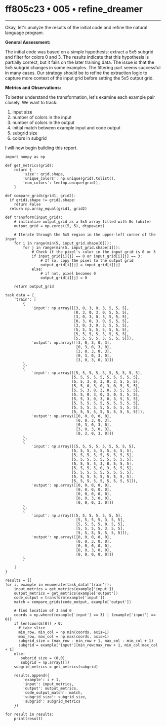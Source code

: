 # ff805c23 • 005 • refine_dreamer

---
Okay, let's analyze the results of the initial code and refine the natural language program.

**General Assessment:**

The initial code was based on a simple hypothesis: extract a 5x5 subgrid and filter for colors 0 and 3. The results indicate that this hypothesis is partially correct, but it fails on the later training data. The issue is that the 5x5 subgrid changes in some examples. The filtering part seems successful in many cases. Our strategy should be to refine the extraction logic to capture more context of the input grid before setting the 5x5 output grid.

**Metrics and Observations:**

To better understand the transformation, let's examine each example pair closely.
We want to track:
1. input size
2. number of colors in the input
3. number of colors in the output
4. initial match between example input and code output
5. subgrid size
6. colors in subgrid

I will now begin building this report.

```tool_code
import numpy as np

def get_metrics(grid):
    return {
        'size': grid.shape,
        'unique_colors': np.unique(grid).tolist(),
        'num_colors': len(np.unique(grid)),
    }

def compare_grids(grid1, grid2):
  if grid1.shape != grid2.shape:
    return False
  return np.array_equal(grid1, grid2)

def transform(input_grid):
    # initialize output_grid as a 5x5 array filled with 0s (white)
    output_grid = np.zeros((5, 5), dtype=int)

    # Iterate through the 5x5 region in the upper-left corner of the input
    for i in range(min(5, input_grid.shape[0])):
        for j in range(min(5, input_grid.shape[1])):
            # Check if the pixel's color in the input grid is 0 or 3
            if input_grid[i][j] == 0 or input_grid[i][j] == 3:
                # If so, copy the pixel to the output grid
                output_grid[i][j] = input_grid[i][j]
            else:
                # if not, pixel becomes 0
                output_grid[i][j] = 0

    return output_grid

task_data = {
    'train': [
        {
            'input': np.array([[3, 0, 3, 0, 3, 5, 5, 5],
                               [0, 3, 0, 3, 0, 5, 5, 5],
                               [3, 0, 3, 0, 3, 5, 5, 5],
                               [0, 3, 0, 3, 0, 5, 5, 5],
                               [3, 0, 3, 0, 3, 5, 5, 5],
                               [5, 5, 5, 5, 5, 5, 5, 5],
                               [5, 5, 5, 5, 5, 5, 5, 5],
                               [5, 5, 5, 5, 5, 5, 5, 5]]),
            'output': np.array([[3, 0, 3, 0, 3],
                                [0, 3, 0, 3, 0],
                                [3, 0, 3, 0, 3],
                                [0, 3, 0, 3, 0],
                                [3, 0, 3, 0, 3]])
        },
        {
            'input': np.array([[5, 5, 5, 5, 5, 5, 5, 5, 5, 5],
                              [5, 5, 5, 5, 5, 5, 5, 5, 5, 5],
                              [5, 5, 3, 0, 3, 0, 3, 5, 5, 5],
                              [5, 5, 0, 3, 0, 3, 0, 5, 5, 5],
                              [5, 5, 3, 0, 3, 0, 3, 5, 5, 5],
                              [5, 5, 0, 3, 0, 3, 0, 5, 5, 5],
                              [5, 5, 3, 0, 3, 0, 3, 5, 5, 5],
                              [5, 5, 5, 5, 5, 5, 5, 5, 5, 5],
                              [5, 5, 5, 5, 5, 5, 5, 5, 5, 5],
                              [5, 5, 5, 5, 5, 5, 5, 5, 5, 5]]),
            'output': np.array([[0, 0, 0, 0, 0],
                                [0, 0, 3, 0, 3],
                                [0, 3, 0, 3, 0],
                                [3, 0, 3, 0, 3],
                                [0, 3, 0, 3, 0]])
        },
        {
            'input': np.array([[5, 5, 5, 5, 5, 5, 5, 5, 5],
                              [5, 5, 5, 5, 5, 5, 5, 5, 5],
                              [5, 5, 5, 5, 5, 5, 5, 5, 5],
                              [5, 5, 5, 5, 5, 5, 5, 5, 5],
                              [5, 5, 5, 5, 3, 0, 5, 5, 5],
                              [5, 5, 5, 5, 0, 3, 5, 5, 5],
                              [5, 5, 5, 5, 5, 5, 5, 5, 5],
                              [5, 5, 5, 5, 5, 5, 5, 5, 5],
                              [5, 5, 5, 5, 5, 5, 5, 5, 5]]),
            'output': np.array([[0, 0, 0, 0, 0],
                                [0, 0, 0, 0, 0],
                                [0, 0, 0, 0, 0],
                                [0, 0, 3, 0, 0],
                                [0, 0, 0, 3, 0]])
        },
        {
            'input': np.array([[5, 5, 5, 5, 5, 5, 5],
                                [5, 5, 5, 5, 3, 5, 5],
                                [5, 5, 5, 5, 0, 5, 5],
                                [5, 5, 5, 5, 3, 5, 5],
                                [5, 5, 5, 5, 5, 5, 5]]),
            'output': np.array([[0, 0, 0, 0, 0],
                                [0, 0, 3, 0, 0],
                                [0, 0, 0, 0, 0],
                                [0, 0, 3, 0, 0],
                                [0, 0, 0, 0, 0]])
        }

    ]
}

results = []
for i, example in enumerate(task_data['train']):
    input_metrics = get_metrics(example['input'])
    output_metrics = get_metrics(example['output'])
    code_output = transform(example['input'])
    match = compare_grids(code_output, example['output'])

    # find location of 3 and 0
    coords = np.where((example['input'] == 3) | (example['input'] == 0))
    if len(coords[0]) > 0:
      # take slice
      min_row, min_col = np.min(coords, axis=1)
      max_row, max_col = np.max(coords, axis=1)
      subgrid_size = (max_row - min_row + 1, max_col - min_col + 1)
      subgrid = example['input'][min_row:max_row + 1, min_col:max_col + 1]
    else:
       subgrid_size = (0,0)
       subgrid = np.array([])
    subgrid_metrics = get_metrics(subgrid)

    results.append({
        'example': i + 1,
        'input': input_metrics,
        'output': output_metrics,
        'code_output_match': match,
        'subgrid_size': subgrid_size,
        'subgrid': subgrid_metrics
    })

for result in results:
    print(result)
```
